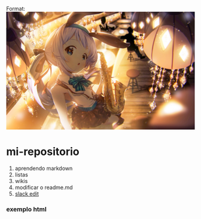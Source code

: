 Format: ![...](https://github.com/lino1997/mi-repositorio/blob/master/1027789.jpg?raw=true)
# mi-repositorio
1. aprendendo markdown
1. listas
1. wikis
1. modificar o readme.md
1. [slack edit](https://stackedit.io/)

### exemplo html 
<html>
